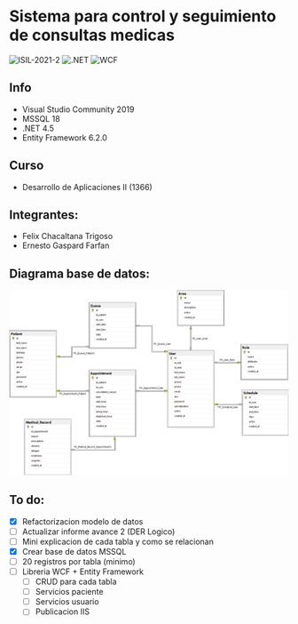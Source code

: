 # Sistema para control y seguimiento de consultas medicas

![ISIL-2021-2](https://img.shields.io/badge/-ISIL--2021--2-blue)
![.NET](https://img.shields.io/badge/-.NET-blueviolet)
![WCF](https://img.shields.io/badge/-WCF-white)

## Info
- Visual Studio Community 2019
- MSSQL 18
- .NET 4.5
- Entity Framework 6.2.0

## Curso
- Desarrollo de Aplicaciones II (1366)

## Integrantes:
- Felix Chacaltana Trigoso
- Ernesto Gaspard Farfan

## Diagrama base de datos:
![Diagrama de base de datos](/docs/db_diagram.jpg)

## To do:
- [x] Refactorizacion modelo de datos
- [ ] Actualizar informe avance 2 (DER Logico)
- [ ] Mini explicacion de cada tabla y como se relacionan
- [x] Crear base de datos MSSQL
- [ ] 20 registros por tabla (minimo)
- [ ] Libreria WCF + Entity Framework
    - [ ] CRUD para cada tabla
    - [ ] Servicios paciente
    - [ ] Servicios usuario
    - [ ] Publicacion IIS